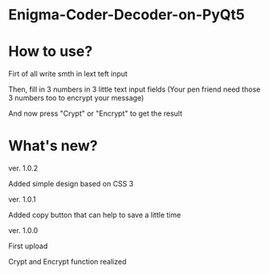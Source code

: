 # Enigma-Coder-Decoder-on-PyQt5

# How to use?

Firt of all write smth in lext teft input

Then, fill in 3 numbers in 3 little text input fields (Your pen friend need those 3 numbers too to encrypt your message)

And now press "Crypt" or "Encrypt" to get the result

# What's new?

ver. 1.0.2

Added simple design based on CSS 3

ver. 1.0.1

Added copy button that can help to save a little time

ver. 1.0.0

First upload

Crypt and Encrypt function realized



